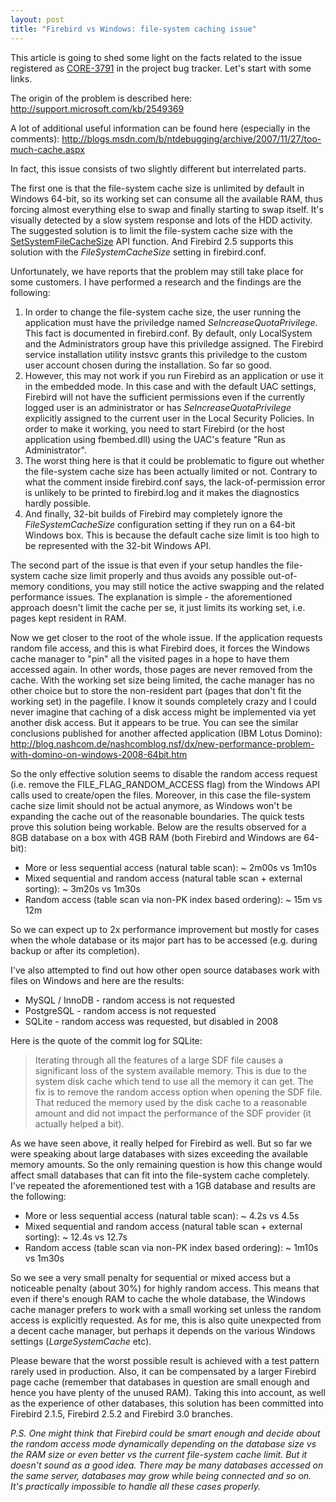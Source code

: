 ```yaml
---
layout: post
title: "Firebird vs Windows: file-system caching issue"
---
```


This article is going to shed some light on the facts related to the issue registered as [CORE-3791](http://tracker.firebirdsql.org/browse/CORE-3791) in the project bug tracker. Let's start with some links.

The origin of the problem is described here:
http://support.microsoft.com/kb/2549369

A lot of additional useful information can be found here (especially in the comments):
http://blogs.msdn.com/b/ntdebugging/archive/2007/11/27/too-much-cache.aspx

In fact, this issue consists of two slightly different but interrelated parts.

The first one is that the file-system cache size is unlimited by default in Windows 64-bit, so its working set can consume all the available RAM, thus forcing almost everything else to swap and finally starting to swap itself. It's visually detected by a slow system response and lots of the HDD activity. The suggested solution is to limit the file-system cache size with the [SetSystemFileCacheSize](http://msdn.microsoft.com/en-us/library/aa965240.aspx) API function. And Firebird 2.5 supports this solution with the *FileSystemCacheSize* setting in firebird.conf.

Unfortunately, we have reports that the problem may still take place for some customers. I have performed a research and the findings are the following:

1. In order to change the file-system cache size, the user running the application must have the priviledge named *SeIncreaseQuotaPrivilege*. This fact is documented in firebird.conf. By default, only LocalSystem and the Administrators group have this priviledge assigned. The Firebird service installation utility instsvc grants this priviledge to the custom user account chosen during the installation. So far so good.
2. However, this may not work if you run Firebird as an application or use it in the embedded mode. In this case and with the default UAC settings, Firebird will not have the sufficient permissions even if the currently logged user is an administrator or has *SeIncreaseQuotaPrivilege* explicitly assigned to the current user in the Local Security Policies. In order to make it working, you need to start Firebird (or the host application using fbembed.dll) using the UAC's feature "Run as Administrator".
3. The worst thing here is that it could be problematic to figure out whether the file-system cache size has been actually limited or not. Contrary to what the comment inside firebird.conf says, the lack-of-permission error is unlikely to be printed to firebird.log and it makes the diagnostics hardly possible.
4. And finally, 32-bit builds of Firebird may completely ignore the *FileSystemCacheSize* configuration setting if they run on a 64-bit Windows box. This is because the default cache size limit is too high to be represented with the 32-bit Windows API.

The second part of the issue is that even if your setup handles the file-system cache size limit properly and thus avoids any possible out-of-memory conditions, you may still notice the active swapping and the related performance issues. The explanation is simple - the aforementioned approach doesn't limit the cache per se, it just limits its working set, i.e. pages kept resident in RAM.

Now we get closer to the root of the whole issue. If the application requests random file access, and this is what Firebird does, it forces the Windows cache manager to "pin" all the visited pages in a hope to have them accessed again. In other words, those pages are never removed from the cache. With the working set size being limited, the cache manager has no other choice but to store the non-resident part (pages that don't fit the working set) in the pagefile. I know it sounds completely crazy and I could never imagine that caching of a disk access might be implemented via yet another disk access. But it appears to be true. You can see the similar conclusions published for another affected application (IBM Lotus Domino):
http://blog.nashcom.de/nashcomblog.nsf/dx/new-performance-problem-with-domino-on-windows-2008-64bit.htm

So the only effective solution seems to disable the random access request (i.e. remove the FILE_FLAG_RANDOM_ACCESS flag) from the Windows API calls used to create/open the files. Moreover, in this case the file-system cache size limit should not be actual anymore, as Windows won't be expanding the cache out of the reasonable boundaries. The quick tests prove this solution being workable. Below are the results observed for a 8GB database on a box with 4GB RAM (both Firebird and Windows are 64-bit):

- More or less sequential access (natural table scan): ~ 2m00s vs 1m10s
- Mixed sequential and random access (natural table scan + external sorting): ~ 3m20s vs 1m30s
- Random access (table scan via non-PK index based ordering): ~ 15m vs 12m

So we can expect up to 2x performance improvement but mostly for cases when the whole database or its major part has to be accessed (e.g. during backup or after its completion).

I've also attempted to find out how other open source databases work with files on Windows and here are the results:

- MySQL / InnoDB - random access is not requested
- PostgreSQL - random access is not requested
- SQLite - random access was requested, but disabled in 2008

Here is the quote of the commit log for SQLite:

> Iterating through all the features of a large SDF file causes a significant loss of the system available memory. This is due to the system disk cache which tend to use all the memory it can get. The fix is to remove the random access option when opening the SDF file. That reduced the memory used by the disk cache to a reasonable amount and did not impact the performance of the SDF provider (it actually helped a bit).

As we have seen above, it really helped for Firebird as well. But so far we were speaking about large databases with sizes exceeding the available memory amounts. So the only remaining question is how this change would affect small databases that can fit into the file-system cache completely. I've repeated the aforementioned test with a 1GB database and results are the following:

- More or less sequential access (natural table scan): ~ 4.2s vs 4.5s
- Mixed sequential and random access (natural table scan + external sorting): ~ 12.4s vs 12.7s
- Random access (table scan via non-PK index based ordering): ~ 1m10s vs 1m30s

So we see a very small penalty for sequential or mixed access but a noticeable penalty (about 30%) for highly random access. This means that even if there's enough RAM to cache the whole database, the Windows cache manager prefers to work with a small working set unless the random access is explicitly requested. As for me, this is also quite unexpected from a decent cache manager, but perhaps it depends on the various Windows settings (*LargeSystemCache* etc).

Please beware that the worst possible result is achieved with a test pattern rarely used in production. Also, it can be compensated by a larger Firebird page cache (remember that databases in question are small enough and hence you have plenty of the unused RAM). Taking this into account, as well as the experience of other databases, this solution has been committed into Firebird 2.1.5, Firebird 2.5.2 and Firebird 3.0 branches.

*P.S. One might think that Firebird could be smart enough and decide about the random access mode dynamically depending on the database size vs the RAM size or even better vs the current file-system cache limit. But it doesn't sound as a good idea. There may be many databases accessed on the same server, databases may grow while being connected and so on. It's practically impossible to handle all these cases properly.*
